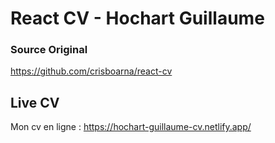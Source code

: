 # React CV - Hochart Guillaume

### Source Original
https://github.com/crisboarna/react-cv

## Live CV
Mon cv en ligne : https://hochart-guillaume-cv.netlify.app/
